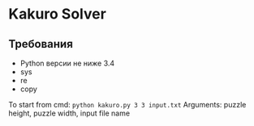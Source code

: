 # Kakuro Solver

## Требования
* Python версии не ниже 3.4
* sys
* re
* copy


To start from cmd: `python kakuro.py 3 3 input.txt`
Arguments: puzzle height, puzzle width, input file name

